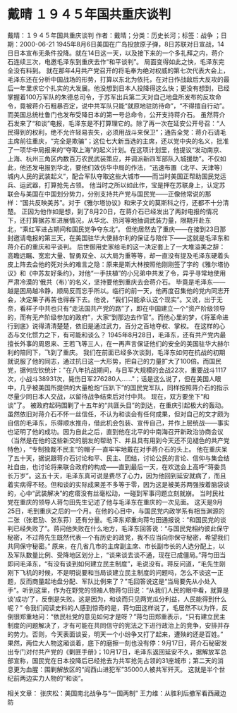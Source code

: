# 戴晴  １９４５年国共重庆谈判

戴晴：１９４５年国共重庆谈判
作者：戴晴；分类：历史长河；标签：战争 ；日期：2000-06-21
1945年8月6日美国在广岛投放原子弹，8日苏联对日宣战，14日日本宣布无条件投降。就在14日这一天，以及接下来的一个多礼拜之内，蒋介石连续三次，电邀毛泽东到重庆去作“和平谈判”。
局面变得如此之快，毛泽东完全没有料到。
就在那年4月共产党召开的将毛奉为绝对权威的第七次代表大会上，毛泽东还在分析中国战场的形势，打算以东北为依托，在对日作战敌后大反攻的最后一年里求它个扎实的大发展。他没想到日本人投降得这么快；更没有想到，已经掌握着100万军队的朱德总司令，于苏军出兵第二天对自己地盘所发布的反攻命令，竟被蒋介石粗暴否定，说中共军队只能“就原地驻防待命”，“不得擅自行动”。而美国总统杜鲁门也发布受降日本的第一号总命令，公开支持蒋介石。
虽然蒋介石发来了“和谈”电报，毛泽东是不打算理它的。除了再一次在延安公开号召：“人民得到的权利，绝不允许轻易丧失，必须用战斗来保卫”；通告全党：蒋介石请毛主席前往重庆，“完全是欺骗”；这位七大新当选的主席，还以党中央的名义，批准了一项华中局报来的“夺取上海”的起义计划。在这项计划里，他提议“发动南京、上海、杭州三角区内数百万农民武装策应，并调派新四军部队入城援助”。不仅如此，他还发电报到华北，要他们效仿华中局的作法，“迅速布置（北平、天津等）城内人民的武装起义”，配合军队夺取这些大城市——而当时美国正帮助国民党运兵、运武器，打算抢先占领。
他当时之所以如此作，宝是押在苏联身上，认定苏联会与美国在中国划分势力，分别支持共产党与国民党——正像他常说的那样：“国共反映美苏”。对于《雅尔塔协议》和宋子文的莫斯科之行，还都不十分清楚。
正因为他作如是想，到了8月20日，在蒋介石已经发出了两封电报的情况下，还打算据苏军进展情况，从华北、热河等地抽调武装力量，限期开赴东北，“乘红军进占期间和国民党争夺东北”。
但他居然去了重庆——在接到23日那封邀请电报的第三天，在美国驻华大使赫尔利的保证与陪伴下——这就是毛泽东和蒋介石的重庆和平谈判。
后世御用史家给毛的这一决定套上了一大堆溢美之辞：高瞻远瞩、宽宏大量、智勇双全、以大局为重等等，却一直没有提及毛泽东硬着头皮上阵去会他的死对头的难言之隐：原来是斯大林按照他刚刚签了字的《雅尔塔协议》和《中苏友好条约》，对他“一手扶植”的小兄弟中共发了令，异乎寻常地使用严肃冷漠的‘俄共（布）’的名义，坚持要他到重庆去会蒋介石。
毕竟是毛泽东——越是困局越冷静，顺局反而忘乎所以。临行的前一天，他再度召集他的党内同志开会，决定果子再苦也得吞下去。他说，“我们只能承认这个现实”。又说，出于无奈，看样子中共也只有“走法国共产党的路”了，即在中国建立一个“资产阶级领导的，而有无产阶级参加的政府”，大家“到那边去作官”。而他心里的梦，《将革命进行到底》说得清清楚楚，依旧是通过武力，百分之百地夺权、掌权。
在这样的心态与文化惯力之下，有可能和谈么？
1945年8月28日，毛泽东，还有共产党内最擅长外事的周恩来、王若飞等三人，在一再声言保证他们的安全的美国驻华大赫尔利的陪同下，飞到了重庆。
我们在前面已经多次谈到，毛泽东如何在抗战的初期就说服了他的同志，通过抗日这一大形势，把自己的力量扩大了100倍。而国民党，据何应钦统计："在八年抗战期间，与日军大规模的会战22次，重要战斗1117次，小战斗38931次，毙伤日军276280人……"；话是这么说了，但在美国人眼中，几乎被美国所提供的大量枪炮“压趴下”的国民党军队，同样按照蒋介石的指示尽量少同日本人交战，以留待战争结束后对付中共。
现在，双方要坐下“和谈”了。
被政府起码围剿了十五年的“共匪头目”的到达，在重庆引起极大的轰动。虽然依旧对蒋介石不怀一丝信任，不认为和谈会有任何成果，但对自己的文才颇为自信的毛泽东，乐得顺水推舟，借此机会包装、宣传自己，并作上层统战——事实也证明了他的成功。因为自此之后，直到他在北平的中南海召开新政治协商会议（当然是在他的这些新交的朋友的帮助下、并且具有用到今天还不见褪色的共产党特色），“专制独裁不民主”的帽子一直牢牢地戴在对手蒋介石的头上。
他在重庆呆了五十天，据说跟蒋介石讨论和平、民主、团结，讨论公民的言论、信仰与集会结社自由，也讨论将来联合政府的构成——直到最后一天，在欢送会上高呼“蒋委员长万岁”。这五十天，毛泽东真可说是费尽了心力，因为他回到延安就病了，而且着实病得不轻。但和谈的实际成果差不多等于零，因为这是被美苏两强按着脑袋谈的，心中“武装解决”的疙瘩没有丝毫松动，一碰到军事问题立刻就崩。
当时民社党在重庆的领导人蒋匀田先生记述了他与毛泽东在重庆的一次见面。
这天是9月25日，毛到重庆之后的一个月。在他的心目中，与国民党内政学系有相当渊源的二张（张君劢、张东荪）还有分量。毛泽东郑重向蒋匀田通报说：“和国民党的谈判已经失败了”。蒋问他失败在什么地方，毛泽东回答说：“与国民党相约彼此保守秘密，不过蒋先生既然代表一个有历史的政党，我不应当向你保守秘密，希望我们共同保守秘密。”
原来，在几省几市的主席副主席、市长副市长的人选分配上，以及军队数量比例、受降地区划分上，“谈来谈去谈不通，现在已成僵局。”蒋匀田当即问毛泽东，“有没有谈到如何建立民主制度”，毛说没有。蒋反问道，“毛先生刚刚下飞机的时候，不是明说要和当局谈建立民主制度的问题吗，怎么不谈这一正题，反而商量起地盘分配、军队比例来了？”毛回答说这是“当局要先从小处入手”。听到这里，作为在野党的领袖人物蒋匀田说：“从我们人民的眼中看，就算是谈‘成功’了，反倒是失败。这是因为，和谈而只见两党瓜分利益，人民能得到什么呢？”
令我们阅读史料的人感到惊奇的是，蒋匀田这样说了，毛居然不以为忤，反倒很郑重地问：“依民社党的意见如何才是呀？”蒋匀田郑重表示，“只有建立民主制度的问题解决了，才有可能在共同信守的宪法之下进行政治上的竞争，安排并存的势力。否则，今天表面谈妥，明天一个小纷争又打了起来，遭殃的还是百姓。”
果然，两位大人物这厢谈着，底下的磨擦一刻也没有停：9月17日，蒋介石秘密发出专门对付共产党的《剿匪手册》；10月17日，毛泽东返回延安不久，据解放军总部宣称，国民党在日本投降后已经抢去为共军抢先占领的31座城市；第二天的消息更为血腥：围剿解放区的“阎西山进犯军”35000人被共军歼灭。
这就是半个世纪前两边实力人物的“和谈”。

相关文章：
张庆松：美国南北战争与“一国两制”
王力维：从胜利后撤军看西藏边防